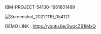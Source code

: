 IBM-PROJECT-54130-1661601469
	
                   
 
	
	
	


![Screenshot_20221119_054121](https://user-images.githubusercontent.com/83752109/202850411-f1125172-9a91-4415-8167-9761046b464f.png)


DEMO LINK : https://youtu.be/2wocZB1iMxQ


	
	
 
 
